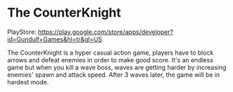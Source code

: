 # The CounterKnight

PlayStore: https://play.google.com/store/apps/developer?id=Gundulf+Games&hl=tr&gl=US

The CounterKnight is a hyper casual action game, players have to block arrows and defeat enemies in order to make good score. It's an endless game but when you kill a wave boss, waves are getting harder by increasing enemies' spawn and attack speed. After 3 waves later, the game will be in hardest mode.
